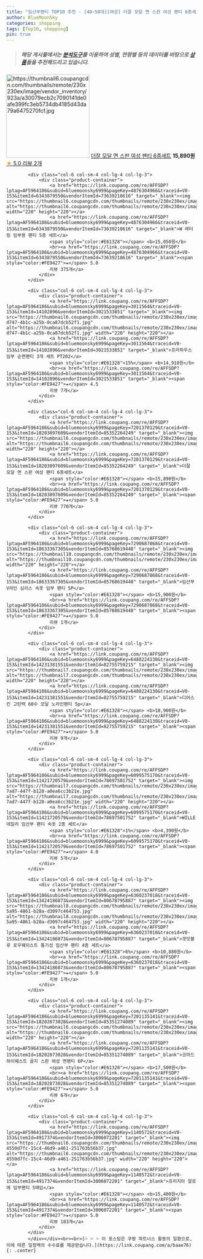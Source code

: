 ```yaml
---
title: "임산부팬티 TOP10 추천 - [40~50대][여성] 더잘 모달 면 스판 여성 팬티 6종세트"
author: BlueMoonSky
categories: shopping
tags: [Top10, shopping]
pin: true
---
```


> ##### 해당 게시물에서는 [**분석도구**](https://itemscout.io/)를 이용하여 **성별**, **연령별** 등의 데이터를 바탕으로 [**상품**](https://link.coupang.com/a/baae76)들을 추천해드리고 있습니다.
<div class="container"><div class="row">
            <div class="col-6 col-sm-4 col-lg-4 col-lg-3">
                <div class="product-container">
                    <a href="https://link.coupang.com/re/AFFSDP?lptag=AF5964186&subid=bluemoonsky6999&pageKey=7201370129&traceid=V0-153&itemId=18203897609&vendorItemId=85352264249" target="_blank"><img src="https://thumbnail6.coupangcdn.com/thumbnails/remote/230x230ex/image/vendor_inventory/923a/a30079ecb2c7090141de0afe399fc3eb5734db4185d43da79a6475270fcf.jpg" alt="https://thumbnail6.coupangcdn.com/thumbnails/remote/230x230ex/image/vendor_inventory/923a/a30079ecb2c7090141de0afe399fc3eb5734db4185d43da79a6475270fcf.jpg" width="220" height="220"></a>
                    <a href="https://link.coupang.com/re/AFFSDP?lptag=AF5964186&subid=bluemoonsky6999&pageKey=7201370129&traceid=V0-153&itemId=18203897609&vendorItemId=85352264249" target="_blank">더잘 모달 면 스판 여성 팬티 6종세트</a>
                    <span style="color:#E61328"></span> <b>15,890원</b>
                    <br><a href="https://link.coupang.com/re/AFFSDP?lptag=AF5964186&subid=bluemoonsky6999&pageKey=7201370129&traceid=V0-153&itemId=18203897609&vendorItemId=85352264249" target="_blank"><span style="color:#FE9427">★</span> 5.0
                    리뷰 2개</a>
                </div>
            </div>
            
            <div class="col-6 col-sm-4 col-lg-4 col-lg-3">
                <div class="product-container">
                    <a href="https://link.coupang.com/re/AFFSDP?lptag=AF5964186&subid=bluemoonsky6999&pageKey=4876304966&traceid=V0-153&itemId=6343879550&vendorItemId=73639218616" target="_blank"><img src="https://thumbnail6.coupangcdn.com/thumbnails/remote/230x230ex/image/rs_quotation_api/swwch4hk/4ef7468abdde4f2ebf5b6d62ef336d09.jpg" alt="https://thumbnail6.coupangcdn.com/thumbnails/remote/230x230ex/image/rs_quotation_api/swwch4hk/4ef7468abdde4f2ebf5b6d62ef336d09.jpg" width="220" height="220"></a>
                    <a href="https://link.coupang.com/re/AFFSDP?lptag=AF5964186&subid=bluemoonsky6999&pageKey=4876304966&traceid=V0-153&itemId=6343879550&vendorItemId=73639218616" target="_blank">W 레터링 임부용 팬티 5종 세트</a>
                    <span style="color:#E61328"></span> <b>15,050원</b>
                    <br><a href="https://link.coupang.com/re/AFFSDP?lptag=AF5964186&subid=bluemoonsky6999&pageKey=4876304966&traceid=V0-153&itemId=6343879550&vendorItemId=73639218616" target="_blank"><span style="color:#FE9427">★</span> 5.0
                    리뷰 375개</a>
                </div>
            </div>
            
            <div class="col-6 col-sm-4 col-lg-4 col-lg-3">
                <div class="product-container">
                    <a href="https://link.coupang.com/re/AFFSDP?lptag=AF5964186&subid=bluemoonsky6999&pageKey=3011564&traceid=V0-153&itemId=14102896&vendorItemId=3021533851" target="_blank"><img src="https://thumbnail6.coupangcdn.com/thumbnails/remote/230x230ex/image/retail/images/2016/04/27/14/4/fd9ef3bc-d747-4b1c-a25b-0ca87dcb52f1.jpg" alt="https://thumbnail6.coupangcdn.com/thumbnails/remote/230x230ex/image/retail/images/2016/04/27/14/4/fd9ef3bc-d747-4b1c-a25b-0ca87dcb52f1.jpg" width="220" height="220"></a>
                    <a href="https://link.coupang.com/re/AFFSDP?lptag=AF5964186&subid=bluemoonsky6999&pageKey=3011564&traceid=V0-153&itemId=14102896&vendorItemId=3021533851" target="_blank">프라하우스 임부 순면팬티 3개 세트 PT202</a>
                    <span style="color:#E61328">15%</span> <b>14,910원</b>
                    <br><a href="https://link.coupang.com/re/AFFSDP?lptag=AF5964186&subid=bluemoonsky6999&pageKey=3011564&traceid=V0-153&itemId=14102896&vendorItemId=3021533851" target="_blank"><span style="color:#FE9427">★</span> 4.5
                    리뷰 7개</a>
                </div>
            </div>
            
            <div class="col-6 col-sm-4 col-lg-4 col-lg-3">
                <div class="product-container">
                    <a href="https://link.coupang.com/re/AFFSDP?lptag=AF5964186&subid=bluemoonsky6999&pageKey=7201370129&traceid=V0-153&itemId=18203897609&vendorItemId=85352264249" target="_blank"><img src="https://thumbnail6.coupangcdn.com/thumbnails/remote/230x230ex/image/vendor_inventory/923a/a30079ecb2c7090141de0afe399fc3eb5734db4185d43da79a6475270fcf.jpg" alt="https://thumbnail6.coupangcdn.com/thumbnails/remote/230x230ex/image/vendor_inventory/923a/a30079ecb2c7090141de0afe399fc3eb5734db4185d43da79a6475270fcf.jpg" width="220" height="220"></a>
                    <a href="https://link.coupang.com/re/AFFSDP?lptag=AF5964186&subid=bluemoonsky6999&pageKey=7201370129&traceid=V0-153&itemId=18203897609&vendorItemId=85352264249" target="_blank">더잘 모달 면 스판 여성 팬티 6종세트</a>
                    <span style="color:#E61328"></span> <b>15,890원</b>
                    <br><a href="https://link.coupang.com/re/AFFSDP?lptag=AF5964186&subid=bluemoonsky6999&pageKey=7201370129&traceid=V0-153&itemId=18203897609&vendorItemId=85352264249" target="_blank"><span style="color:#FE9427">★</span> 5.0
                    리뷰 770개</a>
                </div>
            </div>
            
            <div class="col-6 col-sm-4 col-lg-4 col-lg-3">
                <div class="product-container">
                    <a href="https://link.coupang.com/re/AFFSDP?lptag=AF5964186&subid=bluemoonsky6999&pageKey=7290687868&traceid=V0-153&itemId=18633367305&vendorItemId=85768619448" target="_blank"><img src="https://thumbnail10.coupangcdn.com/thumbnails/remote/230x230ex/image/vendor_inventory/5fd9/c488e7c087f1087af949c9d2ced1131348bc2b5fe66f9834b42dcdb3268c.jpg" alt="https://thumbnail10.coupangcdn.com/thumbnails/remote/230x230ex/image/vendor_inventory/5fd9/c488e7c087f1087af949c9d2ced1131348bc2b5fe66f9834b42dcdb3268c.jpg" width="220" height="220"></a>
                    <a href="https://link.coupang.com/re/AFFSDP?lptag=AF5964186&subid=bluemoonsky6999&pageKey=7290687868&traceid=V0-153&itemId=18633367305&vendorItemId=85768619448" target="_blank">임산부 V라인 심리스 속옷 임부 팬티 5P</a>
                    <span style="color:#E61328"></span> <b>15,900원</b>
                    <br><a href="https://link.coupang.com/re/AFFSDP?lptag=AF5964186&subid=bluemoonsky6999&pageKey=7290687868&traceid=V0-153&itemId=18633367305&vendorItemId=85768619448" target="_blank"><span style="color:#FE9427">★</span> 5.0
                    리뷰 1개</a>
                </div>
            </div>
            
            <div class="col-6 col-sm-4 col-lg-4 col-lg-3">
                <div class="product-container">
                    <a href="https://link.coupang.com/re/AFFSDP?lptag=AF5964186&subid=bluemoonsky6999&pageKey=6488224130&traceid=V0-153&itemId=14231381551&vendorItemId=82755759215" target="_blank"><img src="https://thumbnail7.coupangcdn.com/thumbnails/remote/230x230ex/image/vendor_inventory/bc09/b8a21f755aa691854a6e01aa0d39d50d3220d96c60a76825a0160da55f6c.png" alt="https://thumbnail7.coupangcdn.com/thumbnails/remote/230x230ex/image/vendor_inventory/bc09/b8a21f755aa691854a6e01aa0d39d50d3220d96c60a76825a0160da55f6c.png" width="220" height="220"></a>
                    <a href="https://link.coupang.com/re/AFFSDP?lptag=AF5964186&subid=bluemoonsky6999&pageKey=6488224130&traceid=V0-153&itemId=14231381551&vendorItemId=82755759215" target="_blank">디어스킨 고탄력 60수 모달 노라인팬티 5p</a>
                    <span style="color:#E61328"></span> <b>18,900원</b>
                    <br><a href="https://link.coupang.com/re/AFFSDP?lptag=AF5964186&subid=bluemoonsky6999&pageKey=6488224130&traceid=V0-153&itemId=14231381551&vendorItemId=82755759215" target="_blank"><span style="color:#FE9427">★</span> 5.0
                    리뷰 9개</a>
                </div>
            </div>
            
            <div class="col-6 col-sm-4 col-lg-4 col-lg-3">
                <div class="product-container">
                    <a href="https://link.coupang.com/re/AFFSDP?lptag=AF5964186&subid=bluemoonsky6999&pageKey=6099575170&traceid=V0-153&itemId=11421720579&vendorItemId=78697501752" target="_blank"><img src="https://thumbnail7.coupangcdn.com/thumbnails/remote/230x230ex/image/retail/images/2021/09/29/14/2/86094457-7ad7-447f-b128-a0ea6cc3b21e.jpg" alt="https://thumbnail7.coupangcdn.com/thumbnails/remote/230x230ex/image/retail/images/2021/09/29/14/2/86094457-7ad7-447f-b128-a0ea6cc3b21e.jpg" width="220" height="220"></a>
                    <a href="https://link.coupang.com/re/AFFSDP?lptag=AF5964186&subid=bluemoonsky6999&pageKey=6099575170&traceid=V0-153&itemId=11421720579&vendorItemId=78697501752" target="_blank">WILLE 데일리 임산부 팬티 속옷 2종 세트</a>
                    <span style="color:#E61328">1%</span> <b>4,390원</b>
                    <br><a href="https://link.coupang.com/re/AFFSDP?lptag=AF5964186&subid=bluemoonsky6999&pageKey=6099575170&traceid=V0-153&itemId=11421720579&vendorItemId=78697501752" target="_blank"><span style="color:#FE9427">★</span> 4.0
                    리뷰 5개</a>
                </div>
            </div>
            
            <div class="col-6 col-sm-4 col-lg-4 col-lg-3">
                <div class="product-container">
                    <a href="https://link.coupang.com/re/AFFSDP?lptag=AF5964186&subid=bluemoonsky6999&pageKey=6360237018&traceid=V0-153&itemId=13424186873&vendorItemId=80678795887" target="_blank"><img src="https://thumbnail8.coupangcdn.com/thumbnails/remote/230x230ex/image/retail/images/2022/02/24/17/1/52193089-5a95-4861-b28a-d3097c464753.jpg" alt="https://thumbnail8.coupangcdn.com/thumbnails/remote/230x230ex/image/retail/images/2022/02/24/17/1/52193089-5a95-4861-b28a-d3097c464753.jpg" width="220" height="220"></a>
                    <a href="https://link.coupang.com/re/AFFSDP?lptag=AF5964186&subid=bluemoonsky6999&pageKey=6360237018&traceid=V0-153&itemId=13424186873&vendorItemId=80678795887" target="_blank">겟잇블루 로우웨이스트 통기성 임산부 팬티 4종 세트</a>
                    <span style="color:#E61328">6%</span> <b>10,880원</b>
                    <br><a href="https://link.coupang.com/re/AFFSDP?lptag=AF5964186&subid=bluemoonsky6999&pageKey=6360237018&traceid=V0-153&itemId=13424186873&vendorItemId=80678795887" target="_blank"><span style="color:#FE9427">★</span> 5.0
                    리뷰 1개</a>
                </div>
            </div>
            
            <div class="col-6 col-sm-4 col-lg-4 col-lg-3">
                <div class="product-container">
                    <a href="https://link.coupang.com/re/AFFSDP?lptag=AF5964186&subid=bluemoonsky6999&pageKey=7201135141&traceid=V0-153&itemId=18202873028&vendorItemId=85351274089" target="_blank"><img src="https://thumbnail6.coupangcdn.com/thumbnails/remote/230x230ex/image/vendor_inventory/8ff9/52d0504d9a49a53c7deb9139b1b88c2f76180a89e3df9e4756e384b8ccfc.jpg" alt="https://thumbnail6.coupangcdn.com/thumbnails/remote/230x230ex/image/vendor_inventory/8ff9/52d0504d9a49a53c7deb9139b1b88c2f76180a89e3df9e4756e384b8ccfc.jpg" width="220" height="220"></a>
                    <a href="https://link.coupang.com/re/AFFSDP?lptag=AF5964186&subid=bluemoonsky6999&pageKey=7201135141&traceid=V0-153&itemId=18202873028&vendorItemId=85351274089" target="_blank">코마드 하이웨스트 골지 스판 여성 면팬티 6P</a>
                    <span style="color:#E61328"></span> <b>17,500원</b>
                    <br><a href="https://link.coupang.com/re/AFFSDP?lptag=AF5964186&subid=bluemoonsky6999&pageKey=7201135141&traceid=V0-153&itemId=18202873028&vendorItemId=85351274089" target="_blank"><span style="color:#FE9427">★</span> 5.0
                    리뷰 6개</a>
                </div>
            </div>
            
            <div class="col-6 col-sm-4 col-lg-4 col-lg-3">
                <div class="product-container">
                    <a href="https://link.coupang.com/re/AFFSDP?lptag=AF5964186&subid=bluemoonsky6999&pageKey=1140572&traceid=V0-153&itemId=4917374&vendorItemId=3006072201" target="_blank"><img src="https://thumbnail6.coupangcdn.com/thumbnails/remote/230x230ex/image/retail/images/60702152524849-4550d7fc-15c4-46d9-a461-251763b56b37.jpg" alt="https://thumbnail6.coupangcdn.com/thumbnails/remote/230x230ex/image/retail/images/60702152524849-4550d7fc-15c4-46d9-a461-251763b56b37.jpg" width="220" height="220"></a>
                    <a href="https://link.coupang.com/re/AFFSDP?lptag=AF5964186&subid=bluemoonsky6999&pageKey=1140572&traceid=V0-153&itemId=4917374&vendorItemId=3006072201" target="_blank">프리지아 알로에 임부팬티 5매입</a>
                    <span style="color:#E61328"></span> <b>15,400원</b>
                    <br><a href="https://link.coupang.com/re/AFFSDP?lptag=AF5964186&subid=bluemoonsky6999&pageKey=1140572&traceid=V0-153&itemId=4917374&vendorItemId=3006072201" target="_blank"><span style="color:#FE9427">★</span> 5.0
                    리뷰 103개</a>
                </div>
            </div>
            </div></div><br><br>[💦 💦 💦 이 포스팅은 쿠팡 파트너스 활동의 일환으로, 이에 따른 일정액의 수수료를 제공받습니다.](https://link.coupang.com/a/baae76){: .center}